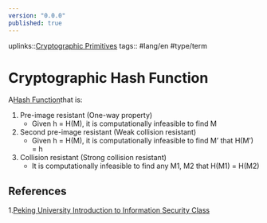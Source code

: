 ```yaml
---
version: "0.0.0"
published: true
---
```

uplinks::[Cryptographic Primitives](./Cryptographic%20Primitives.md)
tags:: #lang/en #type/term 
# Cryptographic Hash Function
A[Hash Function](./Hash%20Function.md)that is:
1. Pre-image resistant (One-way property)
	- Given h = H(M), it is computationally infeasible to find M
2. Second pre-image resistant (Weak collision resistant)
	- Given h = H(M), it is computationally infeasible to find M’ that H(M’) = h
3. Collision resistant (Strong collision resistant)
	- It is computationally infeasible to find any M1, M2 that H(M1) = H(M2)


## References
1.[Peking University Introduction to Information Security Class](./Peking%20University%20Introduction%20to%20Information%20Security%20Class.md)
